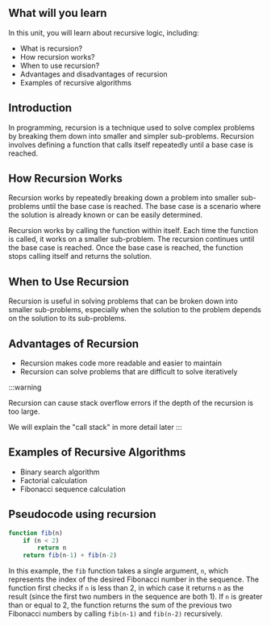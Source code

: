 ## What will you learn

In this unit, you will learn about recursive logic, including:

- What is recursion?
- How recursion works?
- When to use recursion?
- Advantages and disadvantages of recursion
- Examples of recursive algorithms

## Introduction

In programming, recursion is a technique used to solve complex problems by breaking them down into smaller and simpler sub-problems. Recursion involves defining a function that calls itself repeatedly until a base case is reached.

## How Recursion Works

Recursion works by repeatedly breaking down a problem into smaller sub-problems until the base case is reached. The base case is a scenario where the solution is already known or can be easily determined.

Recursion works by calling the function within itself. Each time the function is called, it works on a smaller sub-problem. The recursion continues until the base case is reached. Once the base case is reached, the function stops calling itself and returns the solution.

## When to Use Recursion

Recursion is useful in solving problems that can be broken down into smaller sub-problems, especially when the solution to the problem depends on the solution to its sub-problems.

## Advantages of Recursion

- Recursion makes code more readable and easier to maintain
- Recursion can solve problems that are difficult to solve iteratively

:::warning

Recursion can cause stack overflow errors if the depth of the recursion is too large.

We will explain the "call stack" in more detail later
:::

## Examples of Recursive Algorithms

- Binary search algorithm
- Factorial calculation
- Fibonacci sequence calculation

## Pseudocode using recursion

```jsx
function fib(n)
    if (n < 2)
        return n
    return fib(n-1) + fib(n-2)
```

In this example, the `fib` function takes a single argument, `n`, which represents the index of the desired Fibonacci number in the sequence. The function first checks if `n` is less than 2, in which case it returns `n` as the result (since the first two numbers in the sequence are both 1). If `n` is greater than or equal to 2, the function returns the sum of the previous two Fibonacci numbers by calling `fib(n-1)` and `fib(n-2)` recursively.